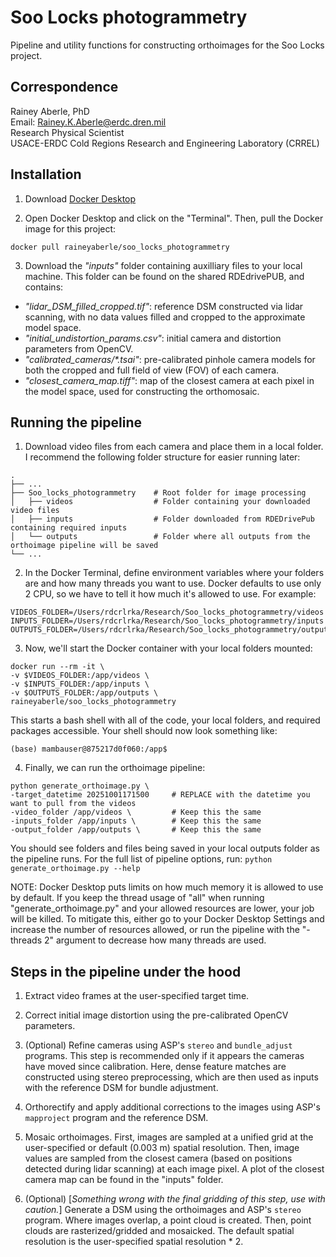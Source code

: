 # Soo Locks photogrammetry

Pipeline and utility functions for constructing orthoimages for the Soo Locks project. 

## Correspondence

Rainey Aberle, PhD<br>Email: Rainey.K.Aberle@erdc.dren.mil<br>Research Physical Scientist<br>USACE-ERDC Cold Regions Research and Engineering Laboratory (CRREL)

## Installation

1. Download [Docker Desktop](https://www.docker.com/products/docker-desktop/)

2. Open Docker Desktop and click on the "Terminal". Then, pull the Docker image for this project:

`docker pull raineyaberle/soo_locks_photogrammetry`

3. Download the _"inputs"_ folder containing auxilliary files to your local machine. This folder can be found on the shared RDEdrivePUB, and contains: 
- _"lidar_DSM_filled_cropped.tif"_: reference DSM constructed via lidar scanning, with no data values filled and cropped to the approximate model space. 
- _"initial_undistortion_params.csv"_: initial camera and distortion parameters from OpenCV.
- _"calibrated_cameras/*.tsai"_: pre-calibrated pinhole camera models for both the cropped and full field of view (FOV) of each camera.
- _"closest_camera_map.tiff"_: map of the closest camera at each pixel in the model space, used for constructing the orthomosaic.

## Running the pipeline

1. Download video files from each camera and place them in a local folder. I recommend the following folder structure for easier running later:

```
.
├── ...
├── Soo_locks_photogrammetry    # Root folder for image processing
│   ├── videos                  # Folder containing your downloaded video files
│   ├── inputs                  # Folder downloaded from RDEDrivePub containing required inputs
│   └── outputs                 # Folder where all outputs from the orthoimage pipeline will be saved
└── ...
```

2. In the Docker Terminal, define environment variables where your folders are and how many threads you want to use. Docker defaults to use only 2 CPU, so we have to tell it how much it's allowed to use. For example:

```
VIDEOS_FOLDER=/Users/rdcrlrka/Research/Soo_locks_photogrammetry/videos
INPUTS_FOLDER=/Users/rdcrlrka/Research/Soo_locks_photogrammetry/inputs
OUTPUTS_FOLDER=/Users/rdcrlrka/Research/Soo_locks_photogrammetry/outputs
```

3. Now, we'll start the Docker container with your local folders mounted:

```
docker run --rm -it \
-v $VIDEOS_FOLDER:/app/videos \
-v $INPUTS_FOLDER:/app/inputs \
-v $OUTPUTS_FOLDER:/app/outputs \
raineyaberle/soo_locks_photogrammetry
```
This starts a bash shell with all of the code, your local folders, and required packages accessible. Your shell should now look something like:

`(base) mambauser@875217d0f060:/app$`

4. Finally, we can run the orthoimage pipeline:

```
python generate_orthoimage.py \
-target_datetime 20251001171500     # REPLACE with the datetime you want to pull from the videos
-video_folder /app/videos \         # Keep this the same
-inputs_folder /app/inputs \        # Keep this the same
-output_folder /app/outputs \       # Keep this the same
```

You should see folders and files being saved in your local outputs folder as the pipeline runs. For the full list of pipeline options, run: `python generate_orthoimage.py --help`

NOTE: Docker Desktop puts limits on how much memory it is allowed to use by default. If you keep the thread usage of "all" when running "generate_orthoimage.py" and your allowed resources are lower, your job will be killed. To mitigate this, either go to your Docker Desktop Settings and increase the number of resources allowed, or run the pipeline with the "-threads 2" argument to decrease how many threads are used. 

## Steps in the pipeline under the hood

1. Extract video frames at the user-specified target time. 

2. Correct initial image distortion using the pre-calibrated OpenCV parameters. 

3. (Optional) Refine cameras using ASP's `stereo` and `bundle_adjust` programs. This step is recommended only if it appears the cameras have moved since calibration. Here, dense feature matches are constructed using stereo preprocessing, which are then used as inputs with the reference DSM for bundle adjustment. 

4. Orthorectify and apply additional corrections to the images using ASP's `mapproject` program and the reference DSM. 

5. Mosaic orthoimages. First, images are sampled at a unified grid at the user-specified or default (0.003 m) spatial resolution. Then, image values are sampled from the closest camera (based on positions detected during lidar scanning) at each image pixel. A plot of the closest camera map can be found in the "inputs" folder. 

6. (Optional) [_Something wrong with the final gridding of this step, use with caution._] Generate a DSM using the orthoimages and ASP's `stereo` program. Where images overlap, a point cloud is created. Then, point clouds are rasterized/gridded and mosaicked. The default spatial resolution is the user-specified spatial resolution * 2. 

